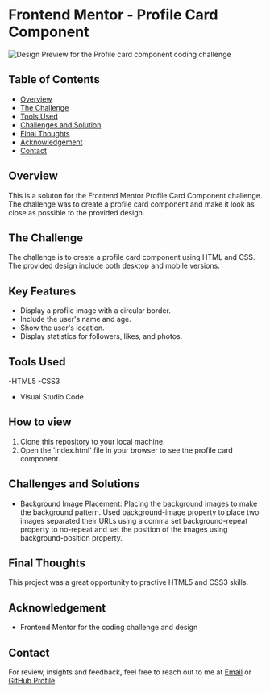 # Frontend Mentor - Profile Card Component
![Design Preview for the Profile card component coding challenge](./design/desktop-preview.jpg)

## Table of Contents
- [Overview](#overview)
- [The Challenge](#the-challenge)
- [Tools Used](#tools-used)
- [Challenges and Solution](#challenges-and-solutions)
- [Final Thoughts](#final-thoughts)
- [Acknowledgement](#acknowledgement)
- [Contact](#contact)
## Overview
This is a soluton for the Frontend Mentor Profile Card Component challenge.
The challenge was to create a profile card component and make it look as close as possible 
to the provided design.

## The Challenge
The challenge is to create a profile card component using HTML and CSS.
The provided design include both desktop and mobile versions.

## Key Features 
- Display a profile image with a circular border.
- Include the user's name and age.
- Show the user's location.
- Display statistics for followers, likes, and photos.

## Tools Used 
-HTML5
-CSS3
- Visual Studio Code

## How to view 
1. Clone this repository to your local machine.
2. Open the 'index.html' file in your browser to see the profile card component.

## Challenges and Solutions 
- Background Image Placement: Placing the background images to make the background pattern.
Used background-image property to place two images separated their URLs using a comma
set background-repeat property to no-repeat and set the position of the images using background-position
property.

## Final Thoughts 
This project was a great opportunity to practive HTML5 and CSS3 skills.

## Acknowledgement
- Frontend Mentor for the coding challenge and design
  
## Contact
For review, insights and feedback, feel free to reach out to me at [Email](nellywambui060@gmail.com)
or [GitHub Profile](https://github.com/nellanjimms)
